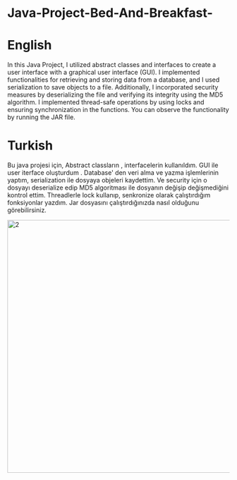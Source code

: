 # Java-Project-Bed-And-Breakfast-

# English 
In this Java Project, I utilized abstract classes and interfaces to create a user interface with a graphical user interface (GUI). I implemented functionalities for retrieving and storing data from a database, and I used serialization to save objects to a file. Additionally, I incorporated security measures by deserializing the file and verifying its integrity using the MD5 algorithm. I implemented thread-safe operations by using locks and ensuring synchronization in the functions. You can observe the functionality by running the JAR file.

# Turkish 
Bu java projesi için,  Abstract classların , interfacelerin kullanıldım. GUI ile user iterface oluşturdum . Database' den veri alma ve yazma işlemlerinin yaptım, serialization ile dosyaya objeleri kaydettim.  Ve security için o dosyayı deserialize edip MD5 algoritması ile dosyanın değişip değişmediğini kontrol ettim. Threadlerle lock kullanıp, senkronize olarak çalıştırdığım fonksiyonlar yazdım. Jar dosyasını çalıştırdığınızda nasıl olduğunu görebilirsiniz.


<img width="574" alt="2" src="https://github.com/eraykabalak/Java-Project-Bed-And-Breakfast-/assets/141133904/48421ae0-fc8e-4dd4-b3d2-e99808a29525">
